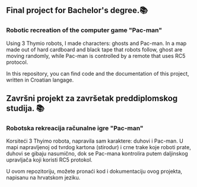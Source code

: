 <h2>Final project for Bachelor's degree.📚 </h2>
<h3>Robotic recreation of the computer game "Pac-man"</h3>

<p>Using 3 Thymio robots, I made characters: ghosts and Pac-man. In a map made out of hard cardboard and black tape that robots follow, ghost are moving randomly, while Pac-man is controlled by a remote that uses RC5 protocol.</p>

In this repository, you can find code and the documentation of this project, written in Croatian langage.

<h2>Završni projekt za završetak  preddiplomskog studija. 📚</h2>
<h3>Robotska rekreacija računalne igre "Pac-man"</h3>

<p>Korsiteći 3 Thyimo robota, napravila sam karaktere: duhovi i Pac-man. U mapi napravljenoj od tvrdog kartona (stirodur) i crne trake koje roboti prate, duhovi se gibaju nasumično, dok se Pac-mana kontrolira putem daljinskog upravljača koji koristi RC5 protokol.</p>

U ovom repozitoriju, možete pronaći kod i dokumentaciju ovog projekta, napisanu na hrvatskom jeziku.

